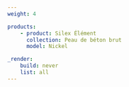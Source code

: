 ```yaml
---
weight: 4

products:
    - product: Silex Élément
      collection: Peau de béton brut
      model: Nickel

_render:
    build: never
    list: all
---
```

